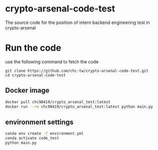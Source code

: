 # crypto-arsenal-code-test
The source code for the position of intern backend engineering test in crypto-arsenal

# Run the code
use the following command to fetch the code
```shell
git clone https://github.com/chc-tw/crypto-arsenal-code-test.git
cd crypto-arsenal-code-test
```
## Docker image
```bash
docker pull chc90419/crypto_arsenal_test:latest
docker run --rm chc90419/crypto_arsenal_test:latest python main.py
```
## environment settings
```bash
conda env create -f environment.yml
conda activate code_test
python main.py
```